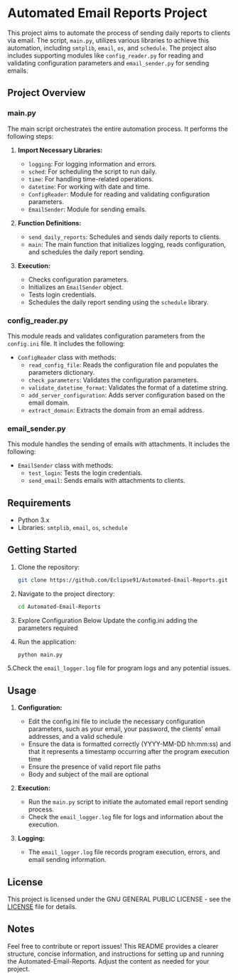 # Automated Email Reports Project

This project aims to automate the process of sending daily reports to clients via email. The script, `main.py`, utilizes various libraries to achieve this automation, including `smtplib`, `email`, `os`, and `schedule`. The project also includes supporting modules like `config_reader.py` for reading and validating configuration parameters and `email_sender.py` for sending emails.

## Project Overview

### main.py

The main script orchestrates the entire automation process. It performs the following steps:

1. **Import Necessary Libraries:**
    - `logging`: For logging information and errors.
    - `sched`: For scheduling the script to run daily.
    - `time`: For handling time-related operations.
    - `datetime`: For working with date and time.
    - `ConfigReader`: Module for reading and validating configuration parameters.
    - `EmailSender`: Module for sending emails.

2. **Function Definitions:**
    - `send_daily_reports`: Schedules and sends daily reports to clients.
    - `main`: The main function that initializes logging, reads configuration, and schedules the daily report sending.

3. **Execution:**
    - Checks configuration parameters.
    - Initializes an `EmailSender` object.
    - Tests login credentials.
    - Schedules the daily report sending using the `schedule` library.

### config_reader.py

This module reads and validates configuration parameters from the `config.ini` file. It includes the following:

- `ConfigReader` class with methods:
    - `read_config_file`: Reads the configuration file and populates the parameters dictionary.
    - `check_parameters`: Validates the configuration parameters.
    - `validate_datetime_format`: Validates the format of a datetime string.
    - `add_server_configuration`: Adds server configuration based on the email domain.
    - `extract_domain`: Extracts the domain from an email address.

### email_sender.py

This module handles the sending of emails with attachments. It includes the following:

- `EmailSender` class with methods:
    - `test_login`: Tests the login credentials.
    - `send_email`: Sends emails with attachments to clients.

## Requirements

- Python 3.x
- Libraries: `smtplib`, `email`, `os`, `schedule`

## Getting Started

1. Clone the repository:

   ```bash
   git clone https://github.com/Eclipse91/Automated-Email-Reports.git
   ```

2. Navigate to the project directory:

   ```bash
   cd Automated-Email-Reports
   ```

3. Explore Configuration Below
   Update the config.ini adding the parameters required
4. Run the application:

   ```bash
   python main.py
   ```
5.Check the `email_logger.log` file for program logs and any potential issues.

## Usage

1. **Configuration:**
    - Edit the config.ini file to include the necessary configuration parameters, such as your email, your password, the clients' email addresses, and a valid schedule
    - Ensure the data is formatted correctly (YYYY-MM-DD hh:mm:ss) and that it represents a timestamp occurring after the program execution time
    - Ensure the presence of valid report file paths
    - Body and subject of the mail are optional

2. **Execution:**
    - Run the `main.py` script to initiate the automated email report sending process.
    - Check the `email_logger.log` file for logs and information about the execution.

3. **Logging:**
    - The `email_logger.log` file records program execution, errors, and email sending information.

## License

This project is licensed under the GNU GENERAL PUBLIC LICENSE - see the [LICENSE](LICENSE) file for details.

## Notes

Feel free to contribute or report issues!
This README provides a clearer structure, concise information, and instructions for setting up and running the Automated-Email-Reports. Adjust the content as needed for your project.
